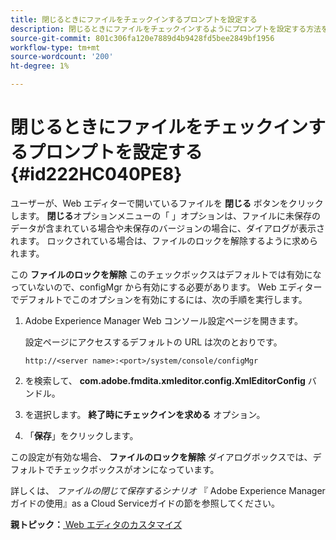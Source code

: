 ```yaml
---
title: 閉じるときにファイルをチェックインするプロンプトを設定する
description: 閉じるときにファイルをチェックインするようにプロンプトを設定する方法を説明します
source-git-commit: 801c306fa120e7889d4b9428fd5bee2849bf1956
workflow-type: tm+mt
source-wordcount: '200'
ht-degree: 1%

---
```



# 閉じるときにファイルをチェックインするプロンプトを設定する {#id222HC040PE8}

ユーザーが、Web エディターで開いているファイルを **閉じる** ボタンをクリックします。 **閉じる**&#x200B;オプションメニューの「 」オプションは、ファイルに未保存のデータが含まれている場合や未保存のバージョンの場合に、ダイアログが表示されます。 ロックされている場合は、ファイルのロックを解除するように求められます。

この **ファイルのロックを解除** このチェックボックスはデフォルトでは有効になっていないので、configMgr から有効にする必要があります。 Web エディターでデフォルトでこのオプションを有効にするには、次の手順を実行します。

1. Adobe Experience Manager Web コンソール設定ページを開きます。

   設定ページにアクセスするデフォルトの URL は次のとおりです。

   ```http
   http://<server name>:<port>/system/console/configMgr
   ```

1. を検索して、 **com.adobe.fmdita.xmleditor.config.XmlEditorConfig** バンドル。

1. を選択します。 **終了時にチェックインを求める** オプション。

1. 「**保存**」をクリックします。


この設定が有効な場合、 **ファイルのロックを解除** ダイアログボックスでは、デフォルトでチェックボックスがオンになっています。

詳しくは、 *ファイルの閉じて保存するシナリオ* 『 Adobe Experience Managerガイドの使用』as a Cloud Serviceガイドの節を参照してください。

**親トピック：**[ Web エディタのカスタマイズ](conf-web-editor.md)


